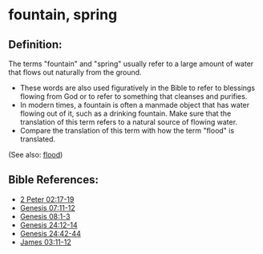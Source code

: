 # fountain, spring #

## Definition: ##

The terms "fountain" and "spring" usually refer to a large amount of water that flows out naturally from the ground.

* These words are also used figuratively in the Bible to refer to blessings flowing from God or to refer to something that cleanses and purifies.
* In modern times, a fountain is often a manmade object that has water flowing out of it, such as a drinking fountain. Make sure that the translation of this term refers to a natural source of flowing water.
* Compare the translation of this term with how the term "flood" is translated.

(See also: [flood](../other/flood.md))

## Bible References: ##

* [2 Peter 02:17-19](en/tn/2pe/help/02/17)
* [Genesis 07:11-12](en/tn/gen/help/07/11)
* [Genesis 08:1-3](en/tn/gen/help/08/01)
* [Genesis 24:12-14](en/tn/gen/help/24/12)
* [Genesis 24:42-44](en/tn/gen/help/24/42)
* [James 03:11-12](en/tn/jas/help/03/11)